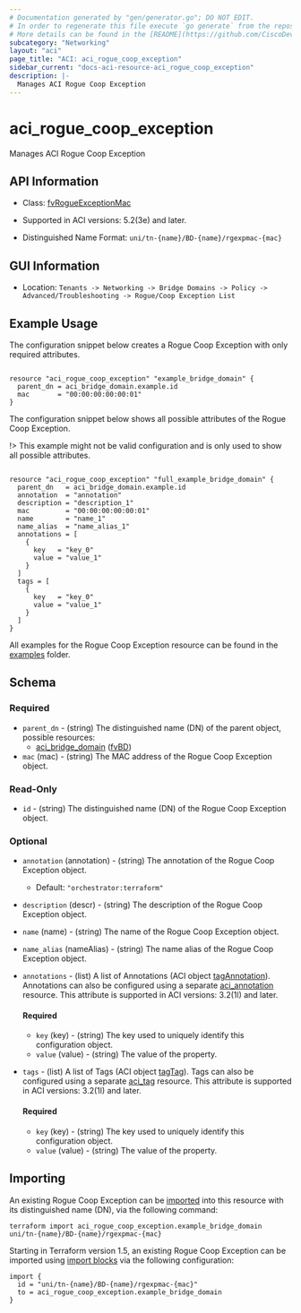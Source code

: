 ```yaml
---
# Documentation generated by "gen/generator.go"; DO NOT EDIT.
# In order to regenerate this file execute `go generate` from the repository root.
# More details can be found in the [README](https://github.com/CiscoDevNet/terraform-provider-aci/blob/master/README.md).
subcategory: "Networking"
layout: "aci"
page_title: "ACI: aci_rogue_coop_exception"
sidebar_current: "docs-aci-resource-aci_rogue_coop_exception"
description: |-
  Manages ACI Rogue Coop Exception
---
```


# aci_rogue_coop_exception #

Manages ACI Rogue Coop Exception



## API Information ##

* Class: [fvRogueExceptionMac](https://pubhub.devnetcloud.com/media/model-doc-latest/docs/app/index.html#/objects/fvRogueExceptionMac/overview)

* Supported in ACI versions: 5.2(3e) and later.

* Distinguished Name Format: `uni/tn-{name}/BD-{name}/rgexpmac-{mac}`

## GUI Information ##

* Location: `Tenants -> Networking -> Bridge Domains -> Policy -> Advanced/Troubleshooting -> Rogue/Coop Exception List`

## Example Usage ##

The configuration snippet below creates a Rogue Coop Exception with only required attributes.

```hcl

resource "aci_rogue_coop_exception" "example_bridge_domain" {
  parent_dn = aci_bridge_domain.example.id
  mac       = "00:00:00:00:00:01"
}

```
The configuration snippet below shows all possible attributes of the Rogue Coop Exception.

!> This example might not be valid configuration and is only used to show all possible attributes.

```hcl

resource "aci_rogue_coop_exception" "full_example_bridge_domain" {
  parent_dn   = aci_bridge_domain.example.id
  annotation  = "annotation"
  description = "description_1"
  mac         = "00:00:00:00:00:01"
  name        = "name_1"
  name_alias  = "name_alias_1"
  annotations = [
    {
      key   = "key_0"
      value = "value_1"
    }
  ]
  tags = [
    {
      key   = "key_0"
      value = "value_1"
    }
  ]
}

```

All examples for the Rogue Coop Exception resource can be found in the [examples](https://github.com/CiscoDevNet/terraform-provider-aci/tree/master/examples/resources/aci_rogue_coop_exception) folder.

## Schema ##

### Required ###

* `parent_dn` - (string) The distinguished name (DN) of the parent object, possible resources:
  - [aci_bridge_domain](https://registry.terraform.io/providers/CiscoDevNet/aci/latest/docs/resources/bridge_domain) ([fvBD](https://pubhub.devnetcloud.com/media/model-doc-latest/docs/app/index.html#/objects/fvBD/overview))
* `mac` (mac) - (string) The MAC address of the Rogue Coop Exception object.

### Read-Only ###

* `id` - (string) The distinguished name (DN) of the Rogue Coop Exception object.

### Optional ###

* `annotation` (annotation) - (string) The annotation of the Rogue Coop Exception object.
  - Default: `"orchestrator:terraform"`
* `description` (descr) - (string) The description of the Rogue Coop Exception object.
* `name` (name) - (string) The name of the Rogue Coop Exception object.
* `name_alias` (nameAlias) - (string) The name alias of the Rogue Coop Exception object.
* `annotations` - (list) A list of Annotations (ACI object [tagAnnotation](https://pubhub.devnetcloud.com/media/model-doc-latest/docs/app/index.html#/objects/tagAnnotation/overview)). Annotations can also be configured using a separate [aci_annotation](https://registry.terraform.io/providers/CiscoDevNet/aci/latest/docs/resources/annotation) resource. This attribute is supported in ACI versions: 3.2(1l) and later.
  #### Required ####
  
    * `key` (key) - (string) The key used to uniquely identify this configuration object.
    * `value` (value) - (string) The value of the property.
* `tags` - (list) A list of Tags (ACI object [tagTag](https://pubhub.devnetcloud.com/media/model-doc-latest/docs/app/index.html#/objects/tagTag/overview)). Tags can also be configured using a separate [aci_tag](https://registry.terraform.io/providers/CiscoDevNet/aci/latest/docs/resources/tag) resource. This attribute is supported in ACI versions: 3.2(1l) and later.
  #### Required ####
  
    * `key` (key) - (string) The key used to uniquely identify this configuration object.
    * `value` (value) - (string) The value of the property.

## Importing

An existing Rogue Coop Exception can be [imported](https://www.terraform.io/docs/import/index.html) into this resource with its distinguished name (DN), via the following command:

```
terraform import aci_rogue_coop_exception.example_bridge_domain uni/tn-{name}/BD-{name}/rgexpmac-{mac}
```

Starting in Terraform version 1.5, an existing Rogue Coop Exception can be imported
using [import blocks](https://developer.hashicorp.com/terraform/language/import) via the following configuration:

```
import {
  id = "uni/tn-{name}/BD-{name}/rgexpmac-{mac}"
  to = aci_rogue_coop_exception.example_bridge_domain
}
```
